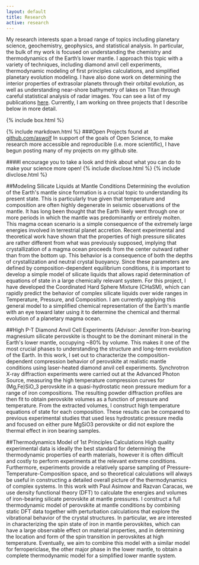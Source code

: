 ```yaml
---
layout: default
title: Research
active: research
---
```


My research interests span a broad range of topics including planetary science, geochemistry, geophysics, and statistical analysis.
In particular, the bulk of my work is focused on understanding the chemistry and thermodynamics of the Earth’s lower mantle.
I approach this topic with a variety of techniques, including diamond anvil cell experiments, thermodynamic modeling of first principles calculations, and simplified planetary evolution modeling.
I have also done work on determining the interior properties of extrasolar planets through their orbital evolution, as well as understanding near-shore bathymetry of lakes on Titan through careful statistical analysis of radar images.
You can see a list of my publications [here](publications.html).
Currently, I am working on three projects that I describe below in more detail.

{% include box.html %}

{% include markdown.html %}
###Open Projects found at [github.com/aswolf](http://github.com/aswolf)
In support of the goals of Open Science, to make research more accessible and reproducible (i.e. more scientific), I have begun posting many of my projects on my github site.

####I encourage you to take a look and think about what you can do to make your science more open!
{% include divclose.html %}
{% include divclose.html %}

##Modeling Silicate Liquids at Mantle Conditions 
Determining the evolution of the Earth's mantle since formation is a crucial topic to understanding its present state.
This is particularly true given that temperature and composition are often highly degenerate in seismic observations of the mantle.
It has long been thought that the Earth likely went through one or more periods in which the mantle was predominantly or entirely molten.
This magma ocean scenario is a simple consequence of the extremely large energies involved in terrestrial planet accretion.
Recent experimental and theoretical work have shown that the properties of high pressure silicates are rather different from what was previously supposed, implying that crystallization of a magma ocean proceeds from the center outward rather than from the bottom up.
This behavior is a consequence of both the depths of crystallization and neutral crystal buoyancy.
Since these parameters are defined by composition-dependent equilibrium conditions, it is important to develop a simple model of silicate liquids that allows rapid determination of equations of state in a large chemically relevant system.
For this project, I have developed the Coordinated Hard Sphere Mixture (CHaSM), which can rapidly predict the behavior of complex silicate liquids over wide ranges in Temperature, Pressure, and Composition.
I am currently applying this general model to a simplified chemical representation of the Earth's mantle with an eye toward later using it to determine the chemical and thermal evolution of a planetary magma ocean.

##High P-T Diamond Anvil Cell Experiments (Advisor: Jennifer
Iron-bearing magnesium silicate perovskite is thought to be the dominant mineral in the Earth's lower mantle, occupying ~80% by volume.
This makes it one of the most crucial phases to understanding the structure and long-term evolution of the Earth.
In this work, I set out to characterize the composition-dependent compression behavior of perovskite at realistic mantle conditions using laser-heated diamond anvil cell experiments.
Synchrotron X-ray diffraction experiments were carried out at the Advanced Photon Source, measuring the high temperature compression curves for (Mg,Fe)SiO_3 perovskite in a quasi-hydrostatic neon pressure medium for a range of iron compositions.
The resulting powder diffraction profiles are then fit to obtain perovskite volumes as a function of pressure and temperature.
From the extracted volumes, I construct high temperature equations of state for each composition.
These results can be compared to previous experimental studies that used less hydrostatic pressure media and focused on either pure MgSiO3 perovskite or did not explore the thermal effect in iron bearing samples.

##Thermodynamics Model of 1st Principles Calculations
High quality experimental data is ideally the best standard for determining the thermodynamic properties of earth materials, however it is often difficult and costly to perform experiments at the relevant extreme conditions.
Furthermore, experiments provide a relatively sparse sampling of Pressure-Temperature-Composition space, and so theoretical calculations will always be useful in constructing a detailed overall picture of the thermodynamics of complex systems.
In this work with Paul Asimow and Razvan Caracas, we use density functional theory (DFT) to calculate the energies and volumes of iron-bearing silicate perovskite at mantle pressures.
I construct a full thermodynamic model of perovskite at mantle conditions by combining static DFT data together with perturbation calculations that explore the vibrational behavior of the crystal structures.
In particular, we are interested in characterizing the spin state of iron in mantle perovskites, which can have a large observable effect on material properties, and in determining the location and form of the spin transition in perovskites at high temperature.
Eventually, we aim to combine this model with a similar model for ferropericlase, the other major phase in the lower mantle, to obtain a complete thermodynamic model for a simplified lower mantle system.

